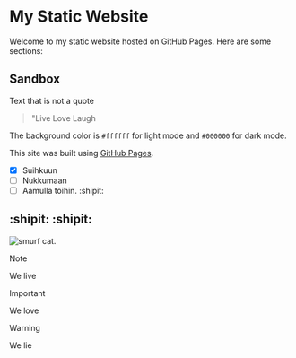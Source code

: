 # My Static Website

Welcome to my static website hosted on GitHub Pages. Here are some sections:

## Sandbox

Text that is not a quote

> "Live Love Laugh

The background color is `#ffffff` for light mode and `#000000` for dark mode.

This site was built using [GitHub Pages](https://pages.github.com/).

- [x] Suihkuun
- [ ] Nukkumaan
- [ ] Aamulla töihin.  :shipit:

## :shipit: :shipit:

![smurf cat.](https://external-preview.redd.it/4ppDuV0vLwQ8ohnv6M1IDxoVJ3_JTM-3OlrQr1vaJQU.jpg?width=640&crop=smart&auto=webp&s=3b4435e777d44c06a4986b49e3e0e5f529cce5d5)

> [!NOTE]
> We live

> [!IMPORTANT]
> We love 

> [!WARNING]
> We lie
